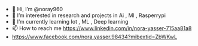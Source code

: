 - 👋 Hi, I’m @noray960
- 👀 I’m interested in research and projects in Ai , Ml , Rasperrypi 
- 🌱 I’m currently learning Iot  , ML , Deep learning 
- 📫 How to reach me https://www.linkedin.com/in/nora-yasser-715aa81a8
- https://www.facebook.com/nora.yasser.98434?mibextid=ZbWKwL

